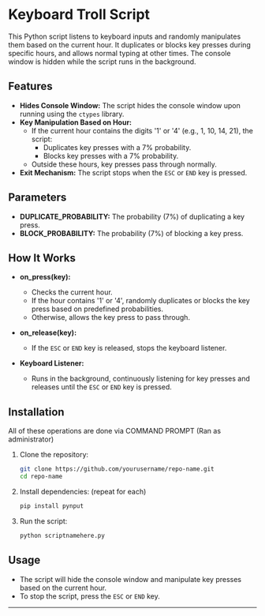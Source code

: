 
# Keyboard Troll Script

This Python script listens to keyboard inputs and randomly manipulates them based on the current hour. It duplicates or blocks key presses during specific hours, and allows normal typing at other times. The console window is hidden while the script runs in the background.

## Features

- **Hides Console Window:** The script hides the console window upon running using the `ctypes` library.
- **Key Manipulation Based on Hour:** 
  - If the current hour contains the digits '1' or '4' (e.g., 1, 10, 14, 21), the script:
    - Duplicates key presses with a 7% probability.
    - Blocks key presses with a 7% probability.
  - Outside these hours, key presses pass through normally.
- **Exit Mechanism:** The script stops when the `ESC` or `END` key is pressed.

## Parameters

- **DUPLICATE_PROBABILITY:** The probability (7%) of duplicating a key press.
- **BLOCK_PROBABILITY:** The probability (7%) of blocking a key press.

## How It Works

- **on_press(key):**
  - Checks the current hour.
  - If the hour contains '1' or '4', randomly duplicates or blocks the key press based on predefined probabilities.
  - Otherwise, allows the key press to pass through.
  
- **on_release(key):**
  - If the `ESC` or `END` key is released, stops the keyboard listener.

- **Keyboard Listener:**
  - Runs in the background, continuously listening for key presses and releases until the `ESC` or `END` key is pressed.

## Installation
All of these operations are done via COMMAND PROMPT (Ran as administrator)
1. Clone the repository:
   ```bash
   git clone https://github.com/yourusername/repo-name.git
   cd repo-name
   ```

2. Install dependencies: (repeat for each)
   ```bash
   pip install pynput
   ```

3. Run the script:
   ```bash
   python scriptnamehere.py
   ```

## Usage

- The script will hide the console window and manipulate key presses based on the current hour.
- To stop the script, press the `ESC` or `END` key.



---
